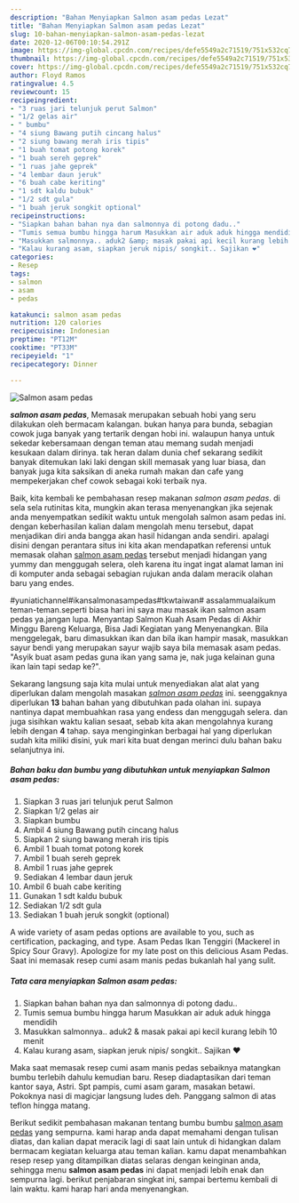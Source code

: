 ```yaml
---
description: "Bahan Menyiapkan Salmon asam pedas Lezat"
title: "Bahan Menyiapkan Salmon asam pedas Lezat"
slug: 10-bahan-menyiapkan-salmon-asam-pedas-lezat
date: 2020-12-06T00:10:54.291Z
image: https://img-global.cpcdn.com/recipes/defe5549a2c71519/751x532cq70/salmon-asam-pedas-foto-resep-utama.jpg
thumbnail: https://img-global.cpcdn.com/recipes/defe5549a2c71519/751x532cq70/salmon-asam-pedas-foto-resep-utama.jpg
cover: https://img-global.cpcdn.com/recipes/defe5549a2c71519/751x532cq70/salmon-asam-pedas-foto-resep-utama.jpg
author: Floyd Ramos
ratingvalue: 4.5
reviewcount: 15
recipeingredient:
- "3 ruas jari telunjuk perut Salmon"
- "1/2 gelas air"
- " bumbu"
- "4 siung Bawang putih cincang halus"
- "2 siung bawang merah iris tipis"
- "1 buah tomat potong korek"
- "1 buah sereh geprek"
- "1 ruas jahe geprek"
- "4 lembar daun jeruk"
- "6 buah cabe keriting"
- "1 sdt kaldu bubuk"
- "1/2 sdt gula"
- "1 buah jeruk songkit optional"
recipeinstructions:
- "Siapkan bahan bahan nya dan salmonnya di potong dadu.."
- "Tumis semua bumbu hingga harum Masukkan air aduk aduk hingga mendidih"
- "Masukkan salmonnya.. aduk2 &amp; masak pakai api kecil kurang lebih 10 menit"
- "Kalau kurang asam, siapkan jeruk nipis/ songkit.. Sajikan ❤️"
categories:
- Resep
tags:
- salmon
- asam
- pedas

katakunci: salmon asam pedas 
nutrition: 120 calories
recipecuisine: Indonesian
preptime: "PT12M"
cooktime: "PT33M"
recipeyield: "1"
recipecategory: Dinner

---
```



![Salmon asam pedas](https://img-global.cpcdn.com/recipes/defe5549a2c71519/751x532cq70/salmon-asam-pedas-foto-resep-utama.jpg)

<b><i>salmon asam pedas</i></b>, Memasak merupakan sebuah hobi yang seru dilakukan oleh bermacam kalangan. bukan hanya para bunda, sebagian cowok juga banyak yang tertarik dengan hobi ini. walaupun hanya untuk sekedar kebersamaan dengan teman atau memang sudah menjadi kesukaan dalam dirinya. tak heran dalam dunia chef sekarang sedikit banyak ditemukan laki laki dengan skill memasak yang luar biasa, dan banyak juga kita saksikan di aneka rumah makan dan cafe yang mempekerjakan chef cowok sebagai koki terbaik nya.

Baik, kita kembali ke pembahasan resep makanan <i>salmon asam pedas</i>. di sela sela rutinitas kita, mungkin akan terasa menyenangkan jika sejenak anda menyempatkan sedikit waktu untuk mengolah salmon asam pedas ini. dengan keberhasilan kalian dalam mengolah menu tersebut, dapat menjadikan diri anda bangga akan hasil hidangan anda sendiri. apalagi disini dengan perantara situs ini kita akan mendapatkan referensi untuk memasak olahan <u>salmon asam pedas</u> tersebut menjadi hidangan yang yummy dan menggugah selera, oleh karena itu ingat ingat alamat laman ini di komputer anda sebagai sebagian rujukan anda dalam meracik olahan baru yang endes.

#yuniatichannel#ikansalmonasampedas#tkwtaiwan# assalammualaikum teman-teman.seperti biasa hari ini saya mau masak ikan salmon asam pedas ya.jangan lupa. Menyantap Salmon Kuah Asam Pedas di Akhir Minggu Bareng Keluarga, Bisa Jadi Kegiatan yang Menyenangkan. Bila menggelegak, baru dimasukkan ikan dan bila ikan hampir masak, masukkan sayur bendi yang merupakan sayur wajib saya bila memasak asam pedas. &#34;Asyik buat asam pedas guna ikan yang sama je, nak juga kelainan guna ikan lain tapi sedap ke?&#34;.


Sekarang langsung saja kita mulai untuk menyediakan alat alat yang diperlukan dalam mengolah masakan <u><i>salmon asam pedas</i></u> ini. seenggaknya diperlukan <b>13</b> bahan bahan yang dibutuhkan pada olahan ini. supaya nantinya dapat membuahkan rasa yang endess dan menggugah selera. dan juga sisihkan waktu kalian sesaat, sebab kita akan mengolahnya kurang lebih dengan <b>4</b> tahap. saya menginginkan berbagai hal yang diperlukan sudah kita miliki disini, yuk mari kita buat dengan merinci dulu bahan baku selanjutnya ini.

<!--inarticleads1-->

##### Bahan baku dan bumbu yang dibutuhkan untuk menyiapkan Salmon asam pedas:

1. Siapkan 3 ruas jari telunjuk perut Salmon
1. Siapkan 1/2 gelas air
1. Siapkan  bumbu
1. Ambil 4 siung Bawang putih cincang halus
1. Siapkan 2 siung bawang merah iris tipis
1. Ambil 1 buah tomat potong korek
1. Ambil 1 buah sereh geprek
1. Ambil 1 ruas jahe geprek
1. Sediakan 4 lembar daun jeruk
1. Ambil 6 buah cabe keriting
1. Gunakan 1 sdt kaldu bubuk
1. Sediakan 1/2 sdt gula
1. Sediakan 1 buah jeruk songkit (optional)


A wide variety of asam pedas options are available to you, such as certification, packaging, and type. Asam Pedas Ikan Tenggiri (Mackerel in Spicy Sour Gravy). Apologize for my late post on this delicious Asam Pedas. Saat ini memasak resep cumi asam manis pedas bukanlah hal yang sulit. 

<!--inarticleads2-->

##### Tata cara menyiapkan Salmon asam pedas:

1. Siapkan bahan bahan nya dan salmonnya di potong dadu..
1. Tumis semua bumbu hingga harum Masukkan air aduk aduk hingga mendidih
1. Masukkan salmonnya.. aduk2 &amp; masak pakai api kecil kurang lebih 10 menit
1. Kalau kurang asam, siapkan jeruk nipis/ songkit.. Sajikan ❤️


Maka saat memasak resep cumi asam manis pedas sebaiknya matangkan bumbu terlebih dahulu kemudian baru. Resep diadaptasikan dari teman kantor saya, Astri. Spt pampis, cumi asam garam, masakan betawi. Pokoknya nasi di magicjar langsung ludes deh. Panggang salmon di atas teflon hingga matang. 

Berikut sedikit pembahasan makanan tentang bumbu bumbu <u>salmon asam pedas</u> yang sempurna. kami harap anda dapat memahami dengan tulisan diatas, dan kalian dapat meracik lagi di saat lain untuk di hidangkan dalam bermacam kegiatan keluarga atau teman kalian. kamu dapat menambahkan resep resep yang ditampilkan diatas selaras dengan keinginan anda, sehingga menu <b>salmon asam pedas</b> ini dapat menjadi lebih enak dan sempurna lagi. berikut penjabaran singkat ini, sampai bertemu kembali di lain waktu. kami harap hari anda menyenangkan.
